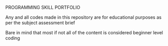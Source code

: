 PROGRAMMING SKILL PORTFOLIO

Any and all codes made in this repository are for educational purposes as per the subject assessment brief

Bare in mind that most if not all of the content is considered beginner level coding 
